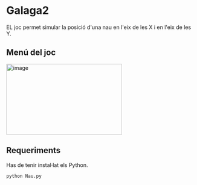 # Galaga2

EL joc permet simular la posició d'una nau en l'eix de les X i en l'eix de les Y.

## Menú del joc

<img width="306" height="188" alt="image" src="https://github.com/user-attachments/assets/72c13acc-d258-42bb-9bc4-c64787159e76" />

## Requeriments

Has de tenir instal·lat els Python.

```
python Nau.py
```
